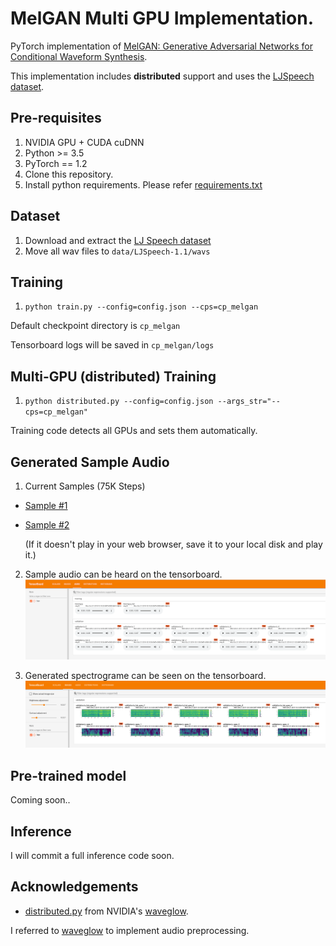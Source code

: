 # MelGAN Multi GPU Implementation.

PyTorch implementation of [MelGAN: Generative Adversarial Networks for
Conditional Waveform Synthesis](https://arxiv.org/pdf/1910.06711.pdf).

This implementation includes **distributed** support and uses the 
[LJSpeech dataset](https://keithito.com/LJ-Speech-Dataset/).


## Pre-requisites
1. NVIDIA GPU + CUDA cuDNN
2. Python >= 3.5
3. PyTorch == 1.2
4. Clone this repository.
5. Install python requirements. Please refer [requirements.txt](requirements.txt)


## Dataset
1. Download and extract the [LJ Speech dataset](https://keithito.com/LJ-Speech-Dataset/)
2. Move all wav files to `data/LJSpeech-1.1/wavs`


## Training
1. `python train.py --config=config.json --cps=cp_melgan`

Default checkpoint directory is `cp_melgan`

Tensorboard logs will be saved in `cp_melgan/logs`


## Multi-GPU (distributed) Training
1. `python distributed.py --config=config.json --args_str="--cps=cp_melgan"`

Training code detects all GPUs and sets them automatically. 


## Generated Sample Audio
1. Current Samples (75K Steps)
- [Sample #1](./samples/generated01.wav)
- [Sample #2](./samples/generated02.wav)

    (If it doesn't play in your web browser, save it to your local disk and play it.)

2. Sample audio can be heard on the tensorboard.
![validation_audio](./validation_audio.png)


3. Generated spectrograme can be seen on the tensorboard.
![validation_audio](./validation_spectrogram.png)


## Pre-trained model
Coming soon..


## Inference
I will commit a full inference code soon.


## Acknowledgements
- [distributed.py](distributed.py) from NVIDIA's
[waveglow](https://github.com/NVIDIA/waveglow).

I referred to [waveglow](https://github.com/NVIDIA/waveglow) 
to implement audio preprocessing.


